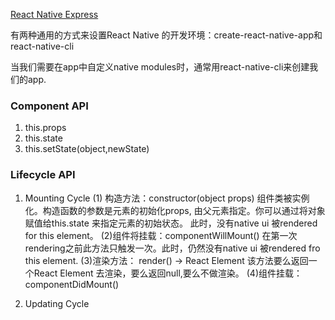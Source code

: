 [React Native Express](http://www.reactnativeexpress.com/environment)

有两种通用的方式来设置React Native 的开发环境：create-react-native-app和 react-native-cli

当我们需要在app中自定义native modules时，通常用react-native-cli来创建我们的app.


### Component API
1. this.props
2. this.state
3. this.setState(object,newState)

### Lifecycle API
1. Mounting Cycle
	(1) 构造方法：constructor(object props)
	组件类被实例化。构造函数的参数是元素的初始化props, 由父元素指定。你可以通过将对象赋值给this.state 来指定元素的初始状态。 此时，没有native ui 被rendered for this element。
	(2)组件将挂载：componentWillMount()
    在第一次rendering之前此方法只触发一次。此时，仍然没有native ui 被rendered fro this element.
    (3)渲染方法： render() -> React Element
    该方法要么返回一个React Element 去渲染，要么返回null,要么不做渲染。
    (4)组件挂载：componentDidMount()


2. Updating Cycle
